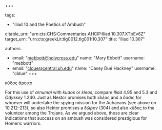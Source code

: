 +++

tags:
- "Iliad 10 and the Poetics of Ambush"

citable_urn: "urn:cts:CHS:Commentaries.AHCIP:Iliad.10.307.XTbEv6Z"
target_urn: "urn:cts:greekLit:tlg0012.tlg001:10.307"
title: "Iliad 10.307"

authors:
- email: "mebbott@holycross.edu"
  name: "Mary Ebbott"
  username: "mebbott"
- email: "cldue@central.uh.edu"
  name: "Casey Dué Hackney"
  username: "cldue"
+++

<p>κῦδος ἄροιτο</p><p>For this use of <em>arnumai</em> with <em>kudos</em> or <em>kleos</em>, compare <em>Iliad</em> 4.95 and 5.3 and <em>Odyssey</em> 1.240. Just as Nestor promises both κλέος and a δόσις for whoever will undertake the spying mission for the Achaeans (see above on 10.212–213), so also Hektor promises a δῶρον (304) and also κῦδος to the volunteer among the Trojans. As we argued above, these are clear indications that success on an ambush was considered prestigious for Homeric warriors.</p>